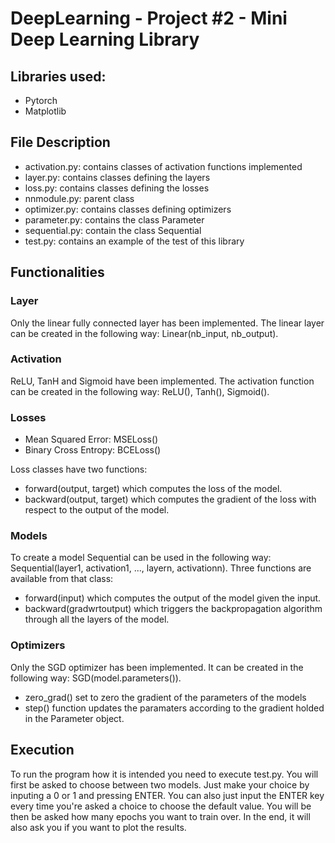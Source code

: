# DeepLearning - Project #2 - Mini Deep Learning Library

## Libraries used: 

<ul>
<li>Pytorch</li>
<li>Matplotlib</li>
</ul>

## File Description

<ul>
<li>activation.py: contains classes of activation functions implemented</li>
<li>layer.py: contains classes defining the layers</li>
<li>loss.py: contains classes defining the losses</li>
<li>nnmodule.py: parent class</li>
<li>optimizer.py: contains classes defining optimizers</li>
<li>parameter.py: contains the class Parameter</li>
<li>sequential.py: contain the class Sequential</li>
<li>test.py: contains an example of the test of this library</li>
</ul>

## Functionalities

### Layer

Only the linear fully connected layer has been implemented.
The linear layer can be created in the following way: Linear(nb_input, nb_output).

### Activation

ReLU, TanH and Sigmoid have been implemented.
The activation function can be created in the following way: ReLU(), Tanh(), Sigmoid().

### Losses 
<ul>
<li>Mean Squared Error: MSELoss()</li>
<li>Binary Cross Entropy: BCELoss()</li>
</ul>

Loss classes have two functions: 
<ul>
<li>forward(output, target) which computes the loss of the model.</li>
<li>backward(output, target) which computes the gradient of the loss with respect to the output of the model.</li>
</ul>

### Models

To create a model Sequential can be used in the following way: Sequential(layer1, activation1, ..., layern, activationn).
Three functions are available from that class: 
<ul>
<li>forward(input) which computes the output of the model given the input.</li>
<li>backward(gradwrtoutput) which triggers the backpropagation algorithm through all the layers of the model.</li>
</ul>

### Optimizers

Only the SGD optimizer has been implemented.
It can be created in the following way: SGD(model.parameters()).
<ul>
<li>zero_grad() set to zero the gradient of the parameters of the models</li>
<li>step() function updates the paramaters according to the gradient holded in the Parameter object.</li>
</ul>

## Execution

To run the program how it is intended you need to execute test.py.
You will first be asked to choose between two models. Just make your choice by inputing a 0 or 1 and pressing ENTER. You can also just input the ENTER key every time you're asked a choice to choose the default value. You will be then be asked how many epochs you want to train over. In the end, it will also ask you if you want to plot the results.